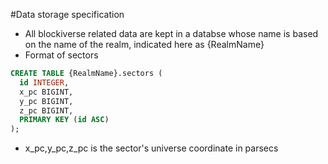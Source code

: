 
#Data storage specification

* All blockiverse related data are kept in a databse whose name is based on the name of the realm, indicated here as {RealmName}
* Format of sectors
```SQL
CREATE TABLE {RealmName}.sectors (
  id INTEGER,
  x_pc BIGINT,
  y_pc BIGINT,
  z_pc BIGINT,
  PRIMARY KEY (id ASC)
);
```
  * x_pc,y_pc,z_pc is the sector's universe coordinate in parsecs
